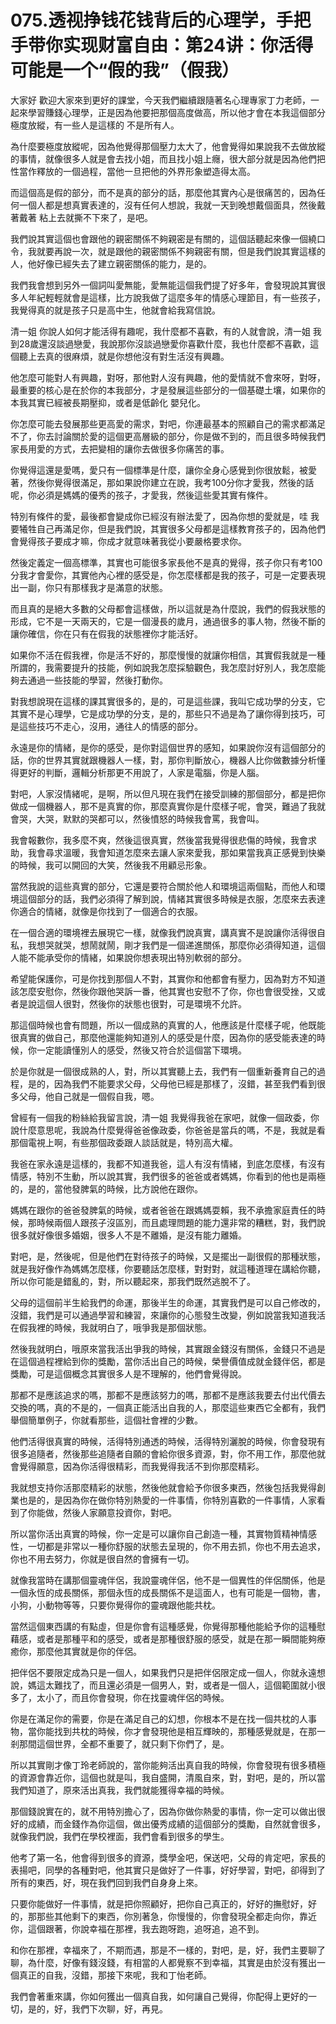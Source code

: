 # 075.透视挣钱花钱背后的心理学，手把手带你实现财富自由：第24讲：你活得可能是一个“假的我”（假我）

大家好 歡迎大家來到更好的課堂，今天我們繼續跟隨著名心理專家丁力老師，一起來學習賺錢心理學，正是因為他要把那個高度做高，所以他才會在本我這個部分極度放縱，有一些人是這樣的 不是所有人。

為什麼要極度放縱呢，因為他覺得那個壓力太大了，他會覺得如果說我不去做放縱的事情，就像很多人就是會去找小姐，而且找小姐上癮，很大部分就是因為他們把性當作釋放的一個過程，當他一旦把他的外界形象塑造得太高。

而這個高是假的部分，而不是真的部分的話，那麼他其實內心是很痛苦的，因為任何一個人都是想真實表達的，沒有任何人想說，我就一天到晚想戴個面具，然後戴著戴著 粘上去就撕不下來了，是吧。

我們說其實這個也會跟他的親密關係不夠親密是有關的，這個話聽起來像一個繞口令，我就要再說一次，就是跟他的親密關係不夠親密有關，但是我們說其實這樣的人，他好像已經失去了建立親密關係的能力，是的。

我們我會想到另外一個詞叫愛無能，愛無能這個我們提了好多年，會發現說其實很多人年紀輕輕就會是這樣，比方說我做了這麼多年的情感心理節目，有一些孩子，我覺得真的就是孩子只是高中生，他就會給我寫信說。

清一姐 你說人如何才能活得有趣呢，我什麼都不喜歡，有的人就會說，清一姐 我到28歲還沒談過戀愛，我說那你沒談過戀愛你喜歡什麼，我也什麼都不喜歡，這個聽上去真的很麻煩，就是你想他沒有對生活沒有興趣。

他怎麼可能對人有興趣，對呀，那他對人沒有興趣，他的愛情就不會來呀，對呀，最重要的核心是在於你的本我部分，才是發展這些部分的一個基礎土壤，如果你的本我其實已經被長期壓抑，或者是低齡化 嬰兒化。

你怎麼可能去發展那些更高愛的需求，對吧，你連最基本的照顧自己的需求都滿足不了，你去討論關於愛的這個更高層級的部分，你是做不到的，而且很多時候我們家長用愛的方式，去把變相的讓你去做很多你痛苦的事。

你覺得這還是愛嗎，愛只有一個標準是什麼，讓你全身心感覺到你很放鬆，被愛著，然後你覺得很滿足，那如果說你建立在說，我考100分你才愛我，然後的話呢，你必須是媽媽的優秀的孩子，才愛我，然後這些愛其實有條件。

特別有條件的愛，最後都會變成你已經沒有辦法愛了，因為你想的愛就是，哇 我要犧牲自己再滿足你，但是我們說，其實很多父母都是這樣教育孩子的，因為他們會覺得孩子要成才嘛，你成才就意味著我從小要嚴格要求你。

然後定義定一個高標準，其實也可能很多家長他不是真的覺得，孩子你只有考100分我才會愛你，其實他內心裡的感受是，你怎麼樣都是我的孩子，可是一定要表現出一副，你只有那樣我才是滿意的狀態。

而且真的是絕大多數的父母都會這樣做，所以這就是為什麼說，我們的假我狀態的形成，它不是一天兩天的，它是一個漫長的歲月，通過很多的事人物，然後不斷的讓你確信，你在只有在假我的狀態裡你才能活好。

如果你不活在假我裡，你是活不好的，那麼慢慢的就讓你相信，其實假我就是一種所謂的，我需要提升的技能，例如說我怎麼採驗觀色，我怎麼討好別人，我怎麼能夠去通過一些技能的學習，然後打動你。

對我想說現在這樣的課其實很多的，是的，可是這些課，我叫它成功學的分支，它其實不是心理學，它是成功學的分支，是的，那些只不過是為了讓你得到技巧，可是這些技巧不走心，沒用，通往人的情感的部分。

永遠是你的情緒，是你的感受，是你對這個世界的感知，如果說你沒有這個部分的話，你的世界其實就跟機器人一樣，對，那你判斷放心，機器人比你做數據分析懂得更好的判斷，邏輯分析那更不用說了，人家是電腦，你是人腦。

對吧，人家沒情緒呢，是啊，所以但凡現在我們在接受訓練的那個部分，都是把你做成一個機器人，那不是真實的你，那麼真實你是什麼樣子呢，會哭，難過了我就會哭，大哭，默默的哭都可以，然後憤怒的時候我會罵，我會叫。

我會報數你，我多麼不爽，然後這很真實，然後當我覺得很悲傷的時候，我會求助，我會尋求溫暖，我會知道怎麼來去讓人家來愛我，那如果當我真正感覺到快樂的時候，我可以開回的大笑，然後我不用顧忌形象。

當然我說的這些真實的部分，它還是要符合關於他人和環境這兩個點，而他人和環境這個部分的話，我們必須得了解到說，情緒其實很多時候是衣服，怎麼來去表達你適合的情緒，就像是你找到了一個適合的衣服。

在一個合適的環境裡去展現它一樣，就像我們說真實，講真實不是說讓你活得很自私，我想哭就哭，想鬧就鬧，剛才我們是一個递進關係，那麼你必須得知道，這個人能不能承受你的情緒，如果說你想表現出特別軟弱的部分。

希望能保護你，可是你找到那個人不對，其實你和他都會有壓力，因為對方不知道該怎麼安慰你，然後你跟他哭訴一番，他其實也安慰不了你，你也會很受挫，又或者是說這個人很對，然後你的狀態也很對，可是環境不允許。

那這個時候也會有問題，所以一個成熟的真實的人，他應該是什麼樣子呢，他既能很真實的做自己，那麼他還能夠知道別人的感受是什麼，因為你的感受能表達的時候，你一定能讀懂別人的感受，然後又符合於這個當下環境。

於是你就是一個很成熟的人，對，所以其實聽上去，我們有一個重新養育自己的過程，是的，因為我們不能要求父母，父母他已經是那樣了，沒錯，甚至我們看到很多父母，他自己就是一個假自我，嗯。

曾經有一個我的粉絲給我留言說，清一姐 我覺得我爸在家吧，就像一個政委，你說什麼意思呢，我說為什麼覺得爸爸像政委，你爸爸是當兵的嗎，不是，我就是看那個電視上啊，有些那個政委跟人談話就是，特別高大權。

我爸在家永遠是這樣的，我都不知道我爸，這人有沒有情緒，到底怎麼樣，有沒有情感，特別不生動，所以說其實，我們很多的爸爸或者媽媽，你看到的他也是兩極的，是的，當他發脾氣的時候，比方說他在跟你。

媽媽在跟你的爸爸發脾氣的時候，或者爸爸在跟媽媽耍賴，我不承擔家庭責任的時候，那時候兩個人跟孩子沒區別，而且處理問題的能力還非常的糟糕，對，我們說很多就好像很多婚姻，很多人不是不離婚，是沒有能力離婚。

對吧，是，然後呢，但是他們在對待孩子的時候，又是擺出一副很假的那種狀態，就是我好像作為媽媽怎麼樣，你要聽話怎麼樣，對對對，就這種道理在講給你聽，所以你可能是錯亂的，對，所以聽起來，那我們既然逃脫不了。

父母的這個前半生給我們的命運，那後半生的命運，其實我們是可以自己修改的，沒錯，我們是可以通過學習和練習，來讓你的心態發生改變，例如說當我知道我活在假我裡的時候，我就明白了，哦爭我是那個狀態。

然後我就明白，哦原來當我活出爭我的時候，其實跟金錢沒有關係，金錢只不過是在這個過程裡給到你的獎勵，當你活出自己的時候，榮譽價值成就金錢伴侶，都是獎勵，可是這個概念其實很多人是不理解的，他們會覺得說。

那都不是應該追求的嗎，那都不是應該努力的嗎，那都不是應該我要去付出代價去交換的嗎，真的不是的，一個真正能活出自我的人，那麼這些東西它全都有，我們舉個簡單例子，你就看那些，這個社會裡的少數。

他們活得很真實的時候，活得特別通透的時候，活得特別灑脫的時候，你會發現有很多追隨者，然後那些追隨者自願的會給你很多資源，對，你不用工作，那麼他就會覺得願意，因為你活得很精彩，而我覺得我活不到你那麼精彩。

我就想支持你活那麼精彩的狀態，然後他就會給予你很多東西，然後包括我覺得創業也是的，是因為你在做你特別熱愛的一件事情，你特別喜歡的一件事情，人家看到了你能做，然後人家願意投資你，對吧。

所以當你活出真實的時候，你一定是可以讓你自己創造一種，其實物質精神情感性，一切都是非常以一種你舒服的狀態去呈現的，你不用去抓，你也不用去追求，你也不用去努力，你就是很自然的會擁有一切。

就像我當時在講那個靈魂伴侶，我說靈魂伴侶，他不是一個異性的伴侶關係，他是一個永恆的成長關係，那個永恆的成長關係不是這面人，也有可能是一個物，書，小狗，小動物等等，只要你覺得你的靈魂跟他能共枕。

當然這個東西講的有點虛，但是你會有這種感覺，你覺得那種他能給予你的這種慰藉感，或者是那種平和的感受，或者是那種很舒服的感受，就是在那一瞬間能夠療癒你，那麼他其實就是你的伴侶。

把伴侶不要限定成為只是一個人，如果我們只是把伴侶限定成一個人，你就永遠想說，媽這太難找了，而且還必須是一個男人，對，或者是一個人，這個範圍就小很多了，太小了，而且你會發現，你在找靈魂伴侶的時候。

你是在滿足你的需要，你是在滿足自己的幻想，你根本不是在找一個共枕的人事物，當你能找到共枕的時候，你才會發現他是相互輝映的，那種感覺就是，在那一剎那間這個世界，全都不重要了，就只剩下你們了，是。

所以其實剛才像丁玲老師說的，當你能夠活出真自我的時候，你會發現有很多積極的資源會靠近你，這個也就是叫，我自盛開，清風自來，對，對吧，是的，所以當我們知道了，原來活出真我，我們就能獲得幸福的時候。

那個錢說實在的，就不用特別擔心了，因為你做你熱愛的事情，你一定可以做出很好的成績，而金錢作為你這個，做出優秀成績的這個部分的獎勵，自然就會很多，就像我們說，我們在學校裡面，我們會看到很多的學生。

他考了第一名，他會得到很多的資源，獎學金吧，保送吧，父母的肯定吧，家長的表揚吧，同學的各種對吧，他其實只是做好了一件事，好好學習，對吧，卻得到了所有的東西，好，現在我們回到我們自身身上來。

只要你能做好一件事情，就是把你照顧好，把你自己真正的，好好的撫慰好，好的，那那些其他剩下的東西，你別著急，你慢慢的，你會發現全都走向你，靠近你，這個跟著，你說幸福在那裡，我去跑呀跑，追呀追，追不到。

和你在那裡，幸福來了，不期而遇，那是不一樣的，對吧，是，好，我們主要聊了聊，為什麼，好像有錢沒錢，有相當的人都覺察不到幸福，其實是由於沒有獲出一個真正的自我，沒錯，那接下來呢，我和丁怡老師。

我們會著重來講，你如何獲出一個真自我，如何讓自己覺得，你配得上更好的一切，是的，好，我們下次聊，好，再見。